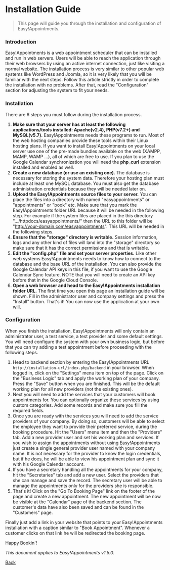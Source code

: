 # Installation Guide

> This page will guide you through the installation and configuration of Easy!Appointments.

### Introduction
Easy!Appointments is a web appointment scheduler that can be installed and run in web servers. Users will be able to reach the application through their web browsers by using an active internet connection, just like visiting a normal website. The installation process is very similar to other popular web systems like WordPress and Joomla, so it is very likely that you will be familiar with the next steps. Follow this article strictly in order to complete the installation with no problems. After that, read the "Configuration" section for adjusting the system to fit your needs.

### Installation
There are 6 steps you must follow during the installation process.

  1. **Make sure that your server has at least the following applications/tools installed: Apache(v2.4), PHP(v7.2+) and MySQL(v5.7).** Easy!Appointments needs these programs to run. Most of the web hosting companies provide these tools within their Linux hosting plans. If you want to install Easy!Appointments on your local server use one of the pre-made bundles available on the web (XAMPP, MAMP, WAMP ...), all of which are free to use. If you plan to use the Google Calendar synchronization you will need the **php_curl** extension installed and enabled as well.
  2. **Create a new database (or use an existing one).** The database is necessary for storing the system data. Therefore your hosting plan must include at least one MySQL database. You must also get the database administration credentials because they will be needed later on.
  3. **Upload the Easy!Appointments source files to your server.** You can place the files into a directory with named "easyappointments" or "appointments" or "book" etc. Make sure that you mark the Easy!Appointments folder URL because it will be needed in the following step. For example if the system files are placed in the this directory ".../httpdocs/easyappointments/" then the URL to this folder will be "http://your-domain.com/easyappointments". This URL will be needed in the following steps.
  4. **Ensure that the "storage" directory is writable.** Session information, logs and any other kind of files will land into the "storage" directory so make sure that it has the correct permissions and that is writable. 
  5. **Edit the "config.php" file and set your server properties.** Like other web systems Easy!Appointments needs to know how to connect to the database and the base URL of the installation. You can also provide the Google Calendar API keys in this file, if you want to use the Google Calendar Sync feature. NOTE that you will need to create an API key before that in the Google Cloud Console.
  6. **Open a web browser and head to the Easy!Appointments installation folder URL.** The first time you open this page an installation guide will be shown. Fill in the administrator user and company settings and press the "Install" button. That's it! You can now use the application at your own will.


### Configuration
When you finish the installation, Easy!Appointments will only contain an administrator user, a test service, a test provider and some default settings. You will need configure the system with your own business logic, but before that you can try adding a test appointment before proceeding with the following steps.

  1. Head to backend section by entering the Easy!Appointments URL `http://installation-url/index.php/backend` in your browser. When logged in, click on the "Settings" menu item on top of the page. Click on the "Business Logic" tab and apply the working plan of your company. Press the "Save" button when you are finished. This will be the default working plan for all new providers (not the existing ones).
  2. Next you will need to add the services that your customers will book appointments for. You can optionally organize these services by using custom categories. Add some records and make sure you fill the required fields.
  3. Once you are ready with the services you will need to add the service providers of your company. By doing so, customers will be able to select the employee they want to provide their preferred service, during the booking procedure. Hit the "Users" menu item and then the "Providers" tab. Add a new provider user and set his working plan and services. If you wish to assign the appointments without using Easy!Appointments just create a single general provider user named with your company name. It is not necessary for the provider to know the login credentials, but if he does, he will be able to view his appointment plan and sync it with his Google Calendar account.
  4. If you have a secretary handling all the appointments for your company, hit the "Secretaries" tab and add a new user. Select the providers that she can manage and save the record. The secretary user will be able to manage the appointments only for the providers she is responsible.
  5. That's it! Click on the "Go To Booking Page" link on the footer of the page and create a new appointment. The new appointment will be now be visible at the "Calendar" page of the backend section. The customer's data have also been saved and can be found in the "Customers" page. 

Finally just add a link in your website that points to your Easy!Appointments installation with a caption similar to "Book Appointment". Whenever a customer clicks on that link he will be redirected the booking page.

Happy Bookin'!

*This document applies to Easy!Appointments v1.5.0.*

[Back](readme.md)
